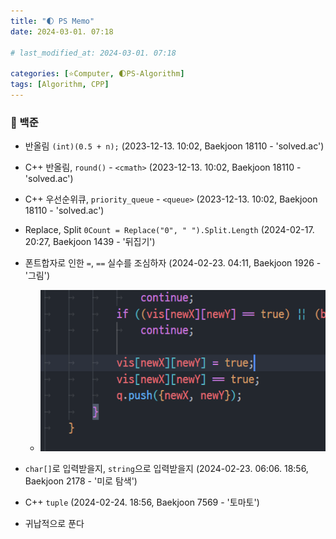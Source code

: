 ```yaml
---
title: "🌓 PS Memo"
date: 2024-03-01. 07:18

# last_modified_at: 2024-03-01. 07:18

categories: [⭐Computer, 🌓PS-Algorithm]
tags: [Algorithm, CPP]
---
```


### **💫 백준**

- 반올림 `(int)(0.5 + n);` (2023-12-13. 10:02, Baekjoon 18110 - 'solved.ac')
- C++ 반올림, `round()` - `<cmath>` (2023-12-13. 10:02, Baekjoon 18110 - 'solved.ac')
- C++ 우선순위큐, `priority_queue` - `<queue>` (2023-12-13. 10:02, Baekjoon 18110 - 'solved.ac')
- Replace, Split `0Count = Replace("0", " ").Split.Length` (2024-02-17. 20:27, Baekjoon 1439 - '뒤집기')
- 폰트합자로 인한 `=`, `==` 실수를 조심하자 (2024-02-23. 04:11, Baekjoon 1926 - '그림')
  - ![아놔](/assets/img/2024/240223_0000.png)
- `char[]`로 입력받을지, `string`으로 입력받을지 (2024-02-23. 06:06. 18:56, Baekjoon 2178 - '미로 탐색')
- C++ `tuple` (2024-02-24. 18:56, Baekjoon 7569 - '토마토')

- 귀납적으로 푼다

<br>
<!-- ---- ---- ---- ----  ---- ---- ---- ----  ---- ---- ---- ----  ---- ---- ---- ---- -->